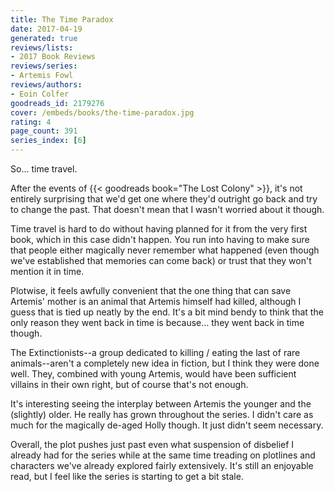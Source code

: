 ```yaml
---
title: The Time Paradox
date: 2017-04-19
generated: true
reviews/lists:
- 2017 Book Reviews
reviews/series:
- Artemis Fowl
reviews/authors:
- Eoin Colfer
goodreads_id: 2179276
cover: /embeds/books/the-time-paradox.jpg
rating: 4
page_count: 391
series_index: [6]
---
```

So... time travel.  

After the events of {{< goodreads book="The Lost Colony" >}}, it's not entirely surprising that we'd get one where they'd outright go back and try to change the past. That doesn't mean that I wasn't worried about it though.  

<!--more-->

Time travel is hard to do without having planned for it from the very first book, which in this case didn't happen. You run into having to make sure that people either magically never remember what happened (even though we've established that memories can come back) or trust that they won't mention it in time.  

Plotwise, it feels awfully convenient that the one thing that can save Artemis' mother is an animal that Artemis himself had killed, although I guess that is tied up neatly by the end. It's a bit mind bendy to think that the only reason they went back in time is because... they went back in time though.  

The Extinctionists--a group dedicated to killing / eating the last of rare animals--aren't a completely new idea in fiction, but I think they were done well. They, combined with young Artemis, would have been sufficient villains in their own right, but of course that's not enough.  

It's interesting seeing the interplay between Artemis the younger and the (slightly) older. He really has grown throughout the series. I didn't care as much for the magically de-aged Holly though. It just didn't seem necessary.  

Overall, the plot pushes just past even what suspension of disbelief I already had for the series while at the same time treading on plotlines and characters we've already explored fairly extensively. It's still an enjoyable read, but I feel like the series is starting to get a bit stale.